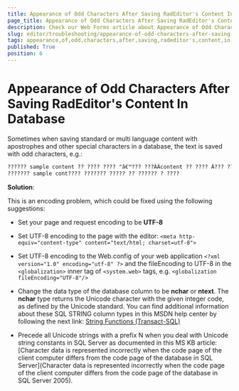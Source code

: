 ```yaml
---
title: Appearance of Odd Characters After Saving RadEditor's Content In Database
page_title: Appearance of Odd Characters After Saving RadEditor's Content In Database - RadEditor
description: Check our Web Forms article about Appearance of Odd Characters After Saving RadEditor's Content In Database.
slug: editor/troubleshooting/appearance-of-odd-characters-after-saving-radeditor's-content-in-database
tags: appearance,of,odd,characters,after,saving,radeditor's,content,in,database
published: True
position: 6
---
```


# Appearance of Odd Characters After Saving RadEditor's Content In Database

Sometimes when saving standard or multi language content with apostrophes and other special characters in a database, the text is saved with odd characters, e.g.:

````XML
?????? sample content ?? ???? ???? "â€™??? ???ÂÂcontent ?? ???? Â??? ?? ?????? ????
??????? sample cont???? ??????? ????? ?? ?????? ? ????
````

**Solution**:

This is an encoding problem, which could be fixed using the following suggestions:

* Set your page and request encoding to be **UTF-8**

* Set UTF-8 encoding to the page with the editor: `<meta http-equiv="content-type" content="text/html; charset=utf-8">`

* Set UTF-8 encoding to the Web.config of your web application `<?xml version="1.0" encoding="utf-8" ?>` and the fileEncoding to UTF-8 in the `<globalization>` inner tag of `<system.web>` tags, e.g. `<globalization fileEncoding="UTF-8"/>`

* Change the data type of the database column to be **nchar** or **ntext**. The **nchar** type returns the Unicode character with the given integer code, as defined by the Unicode standard. You can find additional information about these SQL STRING column types in this MSDN help center by following the next link: [String Functions (Transact-SQL)](https://docs.microsoft.com/en-us/sql/t-sql/functions/string-functions-transact-sql?view=sql-server-ver15)

* Precede all Unicode strings with a prefix N when you deal with Unicode string constants in SQL Server as documented in this MS KB article: [Character data is represented incorrectly when the code page of the client computer differs from the code page of the database in SQL Server](Character data is represented incorrectly when the code page of the client computer differs from the code page of the database in SQL Server 2005).
